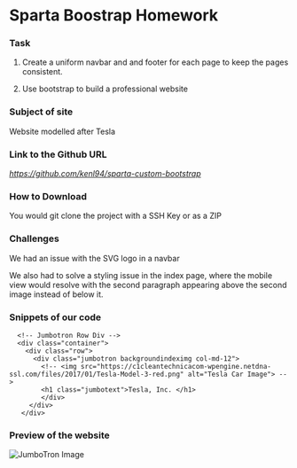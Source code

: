 # Sparta Boostrap Homework

### Task

1. Create a uniform navbar and and footer for each page to keep the pages consistent.

2. Use bootstrap to build a professional website

### Subject of site

Website modelled after Tesla

### Link to the Github URL

*https://github.com/kenl94/sparta-custom-bootstrap*

### How to Download

You would git clone the project with a SSH Key or as a ZIP

### Challenges

We had an issue with the SVG logo in a navbar

We also had to solve a styling issue in the index page, where the mobile view would resolve with the second paragraph appearing above the second image instead of below it. 

### Snippets of our code

```
  <!-- Jumbotron Row Div -->
  <div class="container">
    <div class="row">
      <div class="jumbotron backgroundindeximg col-md-12">
        <!-- <img src="https://c1cleantechnicacom-wpengine.netdna-ssl.com/files/2017/01/Tesla-Model-3-red.png" alt="Tesla Car Image"> -->
        <h1 class="jumbotext">Tesla, Inc. </h1>
		</div>
   	 </div>
   </div>
```

### Preview of the website
    
![JumboTron Image](https://i.imgur.com/I0tVSiw.jpg)
